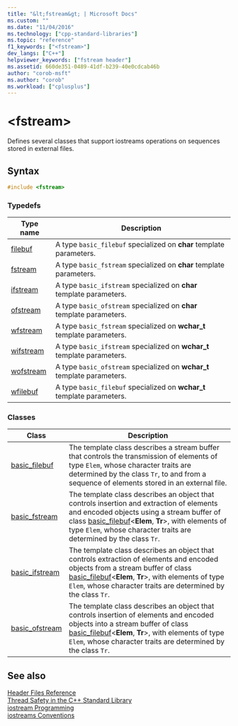 ```yaml
---
title: "&lt;fstream&gt; | Microsoft Docs"
ms.custom: ""
ms.date: "11/04/2016"
ms.technology: ["cpp-standard-libraries"]
ms.topic: "reference"
f1_keywords: ["<fstream>"]
dev_langs: ["C++"]
helpviewer_keywords: ["fstream header"]
ms.assetid: 660de351-0489-41df-b239-40e0cdcab46b
author: "corob-msft"
ms.author: "corob"
ms.workload: ["cplusplus"]
---
```

# &lt;fstream&gt;

Defines several classes that support iostreams operations on sequences stored in external files.

## Syntax

```cpp
#include <fstream>

```

### Typedefs

|Type name|Description|
|-|-|
|[filebuf](../standard-library/fstream-typedefs.md#filebuf)|A type `basic_filebuf` specialized on **char** template parameters.|
|[fstream](../standard-library/fstream-typedefs.md#fstream)|A type `basic_fstream` specialized on **char** template parameters.|
|[ifstream](../standard-library/fstream-typedefs.md#ifstream)|A type `basic_ifstream` specialized on **char** template parameters.|
|[ofstream](../standard-library/fstream-typedefs.md#ofstream)|A type `basic_ofstream` specialized on **char** template parameters.|
|[wfstream](../standard-library/fstream-typedefs.md#wfstream)|A type `basic_fstream` specialized on **wchar_t** template parameters.|
|[wifstream](../standard-library/fstream-typedefs.md#wifstream)|A type `basic_ifstream` specialized on **wchar_t** template parameters.|
|[wofstream](../standard-library/fstream-typedefs.md#wofstream)|A type `basic_ofstream` specialized on **wchar_t** template parameters.|
|[wfilebuf](../standard-library/fstream-typedefs.md#wfilebuf)|A type `basic_filebuf` specialized on **wchar_t** template parameters.|

### Classes

|Class|Description|
|-|-|
|[basic_filebuf](../standard-library/basic-filebuf-class.md)|The template class describes a stream buffer that controls the transmission of elements of type `Elem`, whose character traits are determined by the class `Tr`, to and from a sequence of elements stored in an external file.|
|[basic_fstream](../standard-library/basic-fstream-class.md)|The template class describes an object that controls insertion and extraction of elements and encoded objects using a stream buffer of class [basic_filebuf](../standard-library/basic-filebuf-class.md)\<**Elem**, **Tr**>, with elements of type `Elem`, whose character traits are determined by the class `Tr`.|
|[basic_ifstream](../standard-library/basic-ifstream-class.md)|The template class describes an object that controls extraction of elements and encoded objects from a stream buffer of class [basic_filebuf](../standard-library/basic-filebuf-class.md)\<**Elem**, **Tr**>, with elements of type `Elem`, whose character traits are determined by the class `Tr`.|
|[basic_ofstream](../standard-library/basic-ofstream-class.md)|The template class describes an object that controls insertion of elements and encoded objects into a stream buffer of class [basic_filebuf](../standard-library/basic-filebuf-class.md)\<**Elem**, **Tr**>, with elements of type `Elem`, whose character traits are determined by the class `Tr`.|

## See also

[Header Files Reference](../standard-library/cpp-standard-library-header-files.md)<br/>
[Thread Safety in the C++ Standard Library](../standard-library/thread-safety-in-the-cpp-standard-library.md)<br/>
[iostream Programming](../standard-library/iostream-programming.md)<br/>
[iostreams Conventions](../standard-library/iostreams-conventions.md)<br/>
